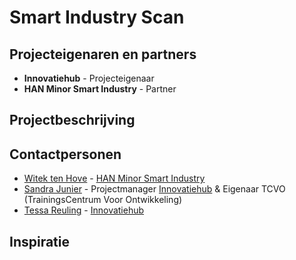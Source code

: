 # Smart Industry Scan

## Projecteigenaren en partners
+ **Innovatiehub** - Projecteigenaar
+ **HAN Minor Smart Industry** - Partner

## Projectbeschrijving

## Contactpersonen
+ [Witek ten Hove](https://www.linkedin.com/in/witektenhove/) - [HAN Minor Smart Industry](https://witusj.github.io/MinorSI/) 
+ [Sandra Junier](https://www.linkedin.com/in/sandrajunier/?ppe=1) - Projectmanager [Innovatiehub](http://www.innovatiehub.com/innovatiehub-icer) & Eigenaar TCVO (TrainingsCentrum Voor Ontwikkeling)
+ [Tessa Reuling](https://www.linkedin.com/in/tessa-reuling-04244b117/?ppe=1) - [Innovatiehub](http://www.innovatiehub.com/innovatiehub-icer)

## Inspiratie
